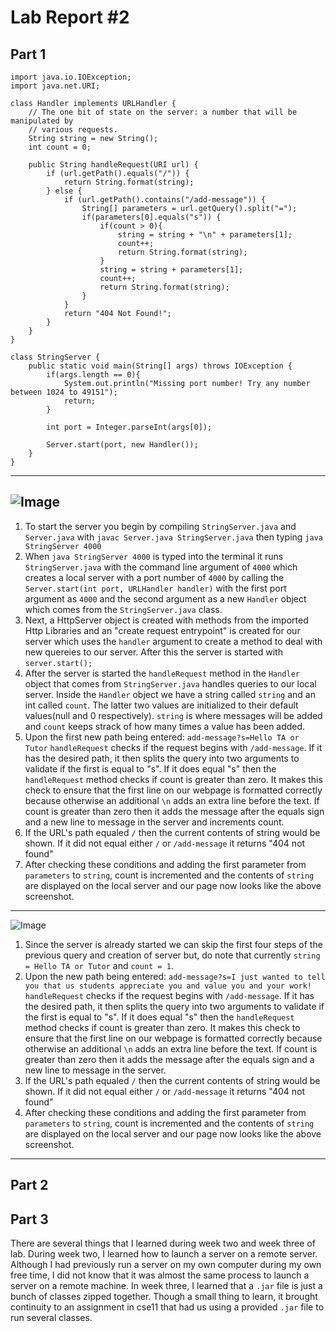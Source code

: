# Lab Report #2

## Part 1
```
import java.io.IOException;
import java.net.URI;

class Handler implements URLHandler {
    // The one bit of state on the server: a number that will be manipulated by
    // various requests.
    String string = new String();
    int count = 0;

    public String handleRequest(URI url) {
        if (url.getPath().equals("/")) {
            return String.format(string);
        } else {
            if (url.getPath().contains("/add-message")) {
                String[] parameters = url.getQuery().split("=");
                if(parameters[0].equals("s")) {
                    if(count > 0){
                        string = string + "\n" + parameters[1];
                        count++;
                        return String.format(string);
                    }
                    string = string + parameters[1];
                    count++;
                    return String.format(string);
                }
            }
            return "404 Not Found!";
        }
    }
}

class StringServer {
    public static void main(String[] args) throws IOException {
        if(args.length == 0){
            System.out.println("Missing port number! Try any number between 1024 to 49151");
            return;
        }

        int port = Integer.parseInt(args[0]);

        Server.start(port, new Handler());
    }
}
```
---
![Image](https://edtheegghead.github.io/cse15l-lab-reports/Screenshot%202023-01-30%20at%201.33.26%20PM.png)
---
 1. To start the server you begin by compiling `StringServer.java` and `Server.java` with `javac Server.java StringServer.java` then typing `java StringServer 4000`
 2. When `java StringServer 4000` is typed into the terminal it runs `StringServer.java` with the command line argument of `4000` which creates a local server with a port number of `4000` by calling the `Server.start(int port, URLHandler handler)` with the first port argument as `4000` and the second argument as a new `Handler` object which comes from the `StringServer.java` class.
 3. Next, a HttpServer object is created with methods from the imported Http Libraries and an "create request entrypoint" is created for our server which uses the `handler` argument to create a method to deal with new quereies to our server. After this the server is started with `server.start();`
 4. After the server is started the `handleRequest` method in the `Handler` object that comes from `StringServer.java` handles queries to our local server. Inside the `Handler` object we have a string called `string` and an int called `count`. The latter two values are initialized to their default values(null and 0 respectively). `string` is where messages will be added and `count` keeps strack of how many times a value has been added.
 5. Upon the first new path being entered: `add-message?s=Hello TA or Tutor` `handleRequest` checks if the request begins with `/add-message`. If it has the desired path, it then splits the query into two arguments to validate if the first is equal to "s". If it does equal "s" then the `handleRequest` method checks if count is greater than zero. It makes this check to ensure that the first line on our webpage is formatted correctly because otherwise an additional `\n` adds an extra line before the text. If count is greater than zero then it adds the message after the equals sign and a new line to message in the server and increments count.
 6. If the URL's path equaled `/` then the current contents of string would be shown. If it did not equal either `/` or `/add-message` it returns "404 not found"
 7. After checking these conditions and adding the first parameter from `parameters` to `string`, count is incremented and the contents of `string` are displayed on the local server and our page now looks like the above screenshot.
 ---
![Image](https://edtheegghead.github.io/cse15l-lab-reports/Screenshot%202023-01-30%20at%201.34.25%20PM.png)
 1. Since the server is already started we can skip the first four steps of the previous query and creation of server but, do note that currently `string = Hello TA or Tutor` and `count = 1`.
 2. Upon the new path being entered: `add-message?s=I just wanted to tell you that us students appreciate you and value you and your work!` `handleRequest` checks if the request begins with `/add-message`. If it has the desired path, it then splits the query into two arguments to validate if the first is equal to "s". If it does equal "s" then the `handleRequest` method checks if count is greater than zero. It makes this check to ensure that the first line on our webpage is formatted correctly because otherwise an additional `\n` adds an extra line before the text. If count is greater than zero then it adds the message after the equals sign and a new line to message in the server.
 3. If the URL's path equaled `/` then the current contents of string would be shown. If it did not equal either `/` or `/add-message` it returns "404 not found"
 4. After checking these conditions and adding the first parameter from `parameters` to `string`, count is incremented and the contents of `string` are displayed on the local server and our page now looks like the above screenshot.
---
## Part 2

## Part 3
  There are several things that I learned during week two and week three of lab. During week two, I learned how to launch a server on a remote server. Although I had previously run a server on my own computer during my own free time, I did not know that it was almost the same process to launch a server on a remote machine. In week three, I learned that a `.jar` file is just a bunch of classes zipped together. Though a small thing to learn, it brought continuity to an assignment in cse11 that had us using a provided `.jar` file to run several classes.
